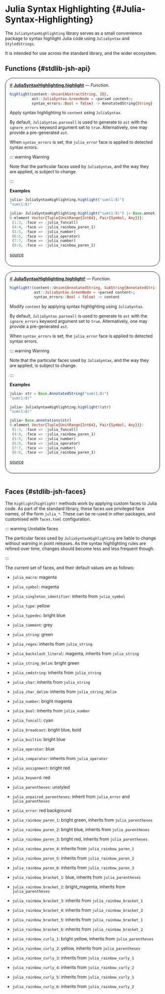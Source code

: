 
# Julia Syntax Highlighting {#Julia-Syntax-Highlighting}

The `JuliaSyntaxHighlighting` library serves as a small convenience package to syntax highlight Julia code using `JuliaSyntax` and `StyledStrings`.

It is intended for use across the standard library, and the wider ecosystem.

## Functions {#stdlib-jsh-api}
<div style='border-width:1px; border-style:solid; border-color:black; padding: 1em; border-radius: 25px;'>
<a id='JuliaSyntaxHighlighting.highlight' href='#JuliaSyntaxHighlighting.highlight'>#</a>&nbsp;<b><u>JuliaSyntaxHighlighting.highlight</u></b> &mdash; <i>Function</i>.




```julia
highlight(content::Union{AbstractString, IO},
          ast::JuliaSyntax.GreenNode = <parsed content>;
          syntax_errors::Bool = false) -> AnnotatedString{String}
```


Apply syntax highlighting to `content` using `JuliaSyntax`.

By default, `JuliaSyntax.parseall` is used to generate to `ast` with the `ignore_errors` keyword argument set to `true`. Alternatively, one may provide a pre-generated `ast`.

When `syntax_errors` is set, the `julia_error` face is applied to detected syntax errors.

::: warning Warning

Note that the particular faces used by `JuliaSyntax`, and the way they are applied, is subject to change.

:::

**Examples**

```julia
julia> JuliaSyntaxHighlighting.highlight("sum(1:8)")
"sum(1:8)"

julia> JuliaSyntaxHighlighting.highlight("sum(1:8)") |> Base.annotations
6-element Vector{Tuple{UnitRange{Int64}, Pair{Symbol, Any}}}:
 (1:3, :face => :julia_funcall)
 (4:4, :face => :julia_rainbow_paren_1)
 (5:5, :face => :julia_number)
 (6:6, :face => :julia_operator)
 (7:7, :face => :julia_number)
 (8:8, :face => :julia_rainbow_paren_1)
```



[source](https://github.com/julialang/JuliaSyntaxHighlighting.jl/blob/b89dd99db56700c47434df6106b6c6afd1c9ed01/src/JuliaSyntaxHighlighting.jl#L351-L383)

</div>
<br>
<div style='border-width:1px; border-style:solid; border-color:black; padding: 1em; border-radius: 25px;'>
<a id='JuliaSyntaxHighlighting.highlight!' href='#JuliaSyntaxHighlighting.highlight!'>#</a>&nbsp;<b><u>JuliaSyntaxHighlighting.highlight!</u></b> &mdash; <i>Function</i>.




```julia
highlight!(content::Union{AnnotatedString, SubString{AnnotatedString}},
           ast::JuliaSyntax.GreenNode = <parsed content>;
           syntax_errors::Bool = false) -> content
```


Modify `content` by applying syntax highlighting using `JuliaSyntax`.

By default, `JuliaSyntax.parseall` is used to generate to `ast` with the `ignore_errors` keyword argument set to `true`. Alternatively, one may provide a pre-generated `ast`.

When `syntax_errors` is set, the `julia_error` face is applied to detected syntax errors.

::: warning Warning

Note that the particular faces used by `JuliaSyntax`, and the way they are applied, is subject to change.

:::

**Examples**

```julia
julia> str = Base.AnnotatedString("sum(1:8)")
"sum(1:8)"

julia> JuliaSyntaxHighlighting.highlight!(str)
"sum(1:8)"

julia> Base.annotations(str)
6-element Vector{Tuple{UnitRange{Int64}, Pair{Symbol, Any}}}:
 (1:3, :face => :julia_funcall)
 (4:4, :face => :julia_rainbow_paren_1)
 (5:5, :face => :julia_number)
 (6:6, :face => :julia_operator)
 (7:7, :face => :julia_number)
 (8:8, :face => :julia_rainbow_paren_1)
```



[source](https://github.com/julialang/JuliaSyntaxHighlighting.jl/blob/b89dd99db56700c47434df6106b6c6afd1c9ed01/src/JuliaSyntaxHighlighting.jl#L398-L433)

</div>
<br>

## Faces {#stdlib-jsh-faces}

The `highlight`/`highlight!` methods work by applying custom faces to Julia code. As part of the standard library, these faces use privileged face names, of the form `julia_*`. These can be re-used in other packages, and customised with `faces.toml` configuration.

::: warning Unstable faces

The particular faces used by `JuliaSyntaxHighlighting` are liable to change without warning in point releases. As the syntax highlighting rules are refined over time, changes should become less and less frequent though.

:::

The current set of faces, and their default values are as follows:
- `julia_macro`: magenta
  
- `julia_symbol`: magenta
  
- `julia_singleton_identifier`: inherits from `julia_symbol`
  
- `julia_type`: yellow
  
- `julia_typedec`: bright blue
  
- `julia_comment`: grey
  
- `julia_string`: green
  
- `julia_regex`: inherits from `julia_string`
  
- `julia_backslash_literal`: magenta, inherits from `julia_string`
  
- `julia_string_delim`: bright green
  
- `julia_cmdstring`: inherits from `julia_string`
  
- `julia_char`: inherits from `julia_string`
  
- `julia_char_delim`: inherits from `julia_string_delim`
  
- `julia_number`: bright magenta
  
- `julia_bool`: inherits from `julia_number`
  
- `julia_funcall`: cyan
  
- `julia_broadcast`: bright blue, bold
  
- `julia_builtin`: bright blue
  
- `julia_operator`: blue
  
- `julia_comparator`: inherits from `julia_operator`
  
- `julia_assignment`: bright red
  
- `julia_keyword`: red
  
- `julia_parentheses`: unstyled
  
- `julia_unpaired_parentheses`: inherit from `julia_error` and `julia_parentheses`
  
- `julia_error`: red background
  
- `julia_rainbow_paren_1`: bright green, inherits from `julia_parentheses`
  
- `julia_rainbow_paren_2`: bright blue, inherits from `julia_parentheses`
  
- `julia_rainbow_paren_3`: bright red, inherits from `julia_parentheses`
  
- `julia_rainbow_paren_4`: inherits from `julia_rainbow_paren_1`
  
- `julia_rainbow_paren_5`: inherits from `julia_rainbow_paren_2`
  
- `julia_rainbow_paren_6`: inherits from `julia_rainbow_paren_3`
  
- `julia_rainbow_bracket_1`: blue, inherits from `julia_parentheses`
  
- `julia_rainbow_bracket_2`: bright_magenta, inherits from `julia_parentheses`
  
- `julia_rainbow_bracket_3`: inherits from `julia_rainbow_bracket_1`
  
- `julia_rainbow_bracket_4`: inherits from `julia_rainbow_bracket_2`
  
- `julia_rainbow_bracket_5`: inherits from `julia_rainbow_bracket_1`
  
- `julia_rainbow_bracket_6`: inherits from `julia_rainbow_bracket_2`
  
- `julia_rainbow_curly_1`: bright yellow, inherits from `julia_parentheses`
  
- `julia_rainbow_curly_2`: yellow, inherits from `julia_parentheses`
  
- `julia_rainbow_curly_3`: inherits from `julia_rainbow_curly_1`
  
- `julia_rainbow_curly_4`: inherits from `julia_rainbow_curly_2`
  
- `julia_rainbow_curly_5`: inherits from `julia_rainbow_curly_1`
  
- `julia_rainbow_curly_6`: inherits from `julia_rainbow_curly_2`
  
